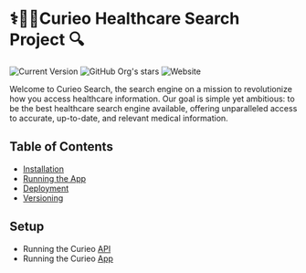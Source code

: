 # ⚕️🧬🔬Curieo Healthcare Search Project 🔍

![Current Version](https://img.shields.io/badge/version-v0.1-blue)
![GitHub Org's stars](https://img.shields.io/github/stars/curieo-org)
![Website](https://img.shields.io/website?url=http%3A%2F%2Fcurieo.org%2F)

Welcome to Curieo Search, the search engine on a mission to revolutionize how you access healthcare information. Our goal is simple yet ambitious: to be the best healthcare search engine available, offering unparalleled access to accurate, up-to-date, and relevant medical information.

## Table of Contents
-   [Installation](#installation)
-   [Running the App](#running-the-app)
-   [Deployment](#deployment)
-   [Versioning](#versioning)

## Setup


- Running the Curieo [API](backend/README.md)
- Running the Curieo [App](frontend/README.md)

